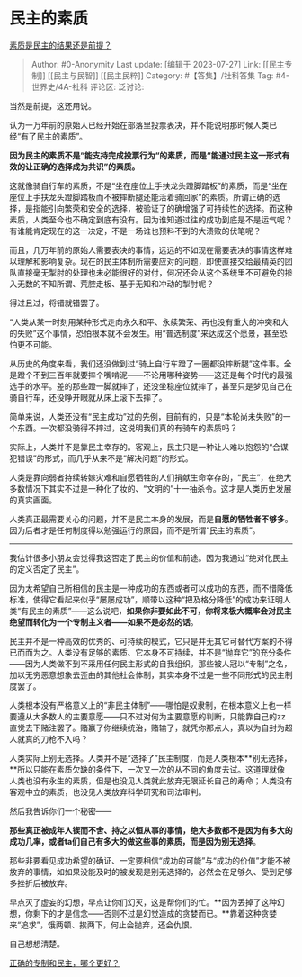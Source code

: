 # 民主的素质
[素质是民主的结果还是前提？](https://www.zhihu.com/question/24110192/answer/1786972908)

> Author: #0-Anonymity
> Last update: [编辑于 2023-07-27]
> Link: [[民主专制]] [[民主与民智]] [[民主民粹]]
> Category: #【答集】/社科答集
> Tag: #4-世界史/4A-社科
> 评论区:
> 泛讨论:

当然是前提，这还用说。

认为一万年前的原始人已经开始在部落里投票表决，并不能说明那时候人类已经“有了民主的素质”。

**因为民主的素质不是“能支持完成投票行为“的素质，而是“能通过民主这一形式有效的让正确的选择成为共识”的素质。**

这就像骑自行车的素质，不是“坐在座位上手扶龙头蹬脚踏板”的素质，而是“坐在座位上手扶龙头蹬脚踏板而不被摔断腿还能活着骑回家”的素质。所谓正确的选择，是指能引向繁荣和安全的选择，被验证了的确增强了可持续性的选择。而这种素质，人类至今也不确定到底有没有。因为谁知道过往的成功到底是不是运气呢？有谁能肯定现在的这一决定，不是一场谁也预料不到的大溃败的伏笔呢？

而且，几万年前的原始人需要表决的事情，远远的不如现在需要表决的事情这样难以理解和影响复杂。现在的民主体制所需要应对的问题，即使直接交给最精英的团队直接毫无掣肘的处理也未必能很好的对付，何况还会从这个系统里不可避免的掺入无数的不知所谓、荒腔走板、基于无知和冲动的掣肘呢？

得过且过，将错就错罢了。

“人类从某一时刻用某种形式走向永久和平、永续繁荣、再也没有重大的冲突和大的失败”这个事情，恐怕根本就不会发生。用“普选制度”来达成这个愿景，甚至恐怕更不可能。

从历史的角度来看，我们还没做到过“骑上自行车蹬了一圈都没摔断腿”这件事。全是蹬个不到三百年就要摔个嘴啃泥——不论用哪种姿势——这还是每个时代的最强选手的水平。差的那些蹬一脚就摔了，还没坐稳座位就摔了，甚至只是梦见自己在骑自行车，还没睁开眼就从床上滚下去摔了。

简单来说，人类还没有“民主成功”过的先例，目前有的，只是“本轮尚未失败”的一个东西。一次都没骑得不摔过，这说明我们真的有骑车的素质吗？

实际上，人类并不是靠民主幸存的。客观上，民主只是一种让人难以抱怨的“合谋犯错误”的形式，而几乎从来不是“解决问题”的形式。

人类是靠向弱者持续转嫁灾难和自愿牺牲的人们捐献生命幸存的，“民主”，在绝大多数情况下其实不过是一种化了妆的、“文明的”十一抽杀令。这才是人类历史发展的真实画面。

人类真正最需要关心的问题，并不是民主本身的发展，而是**自愿的牺牲者不够多**。因为后者才是任何制度得以勉强运行的原因，而不是所谓“民主的素质”。

--------------------

我估计很多小朋友会觉得我这否定了民主的价值和前途。因为我通过“绝对化民主的定义否定了民主”。

因为太希望自己所相信的民主是一种成功的东西或者可以成功的东西，而不惜降低标准，使得它看起来似乎“屡屡成功”，顺带以这种“把及格分降低”的成功来证明人类“有民主的素质”——这么说吧，**如果你非要如此不可**，**你将来极大概率会对民主绝望而转化为一个专制主义者——如果不是必然的话**。

民主并不是一种高效的优秀的、可持续的模式，它只是并无其它可替代方案的不得已而而为之。人类没有足够的素质、它本身不可持续，并不是“抛弃它”的充分条件——因为人类做不到不采用任何民主形式的自我组织。那些被人冠以“专制”之名，加以无穷恶意想象去歪曲的其他社会体制，其实本身不过是一些不同形式的民主制度罢了。

人类根本没有严格意义上的“非民主体制”——哪怕是奴隶制，在根本意义上也一样要遵从大多数人的主要意愿——只不过对何为主要意愿的判断，只能靠自己的zz直觉去下赌注罢了。赌赢了你继续统治，赌输了，就凭你那点人，真以为自封为超人就真的刀枪不入吗？

人类实际上别无选择。人类并不是“选择了”民主制度，而是人类根本**别无选择，**所以只能在素质欠缺的条件下，一次又一次的从不同的角度去试。这道理就像人类也没有永生的素质，但是也没见人类就此放弃无限延长自己的寿命；人类没有客观中立的素质，也没见人类放弃科学研究和司法审判。

然后我告诉你们一个秘密——

**那些真正被成年人锲而不舍、持之以恒从事的事情，绝大多数都不是因为有多大的成功几率，或者ta们自己有多大的做这些事的素质，而是因为别无选择**。

那些非要看见成功希望的确证、一定要相信“成功的可能”与“成功的价值”才能不被放弃的事情，如如果没能及时的被发现是别无选择的，必然会在足够久、受到足够多挫折后被放弃。

早点灭了虚妄的幻想，早点让你们幻灭，这是帮你们的忙。**因为丢掉了这种幻想，你剩下的才是信念——否则不过是幻觉造成的贪婪而已。**靠着这种贪婪来“追求”，饿两顿、挨两下，何止会抛弃，还会仇恨。

自己想想清楚。

[正确的专制和民主，哪个更好？](https://www.zhihu.com/question/35615301/answer/987180766)